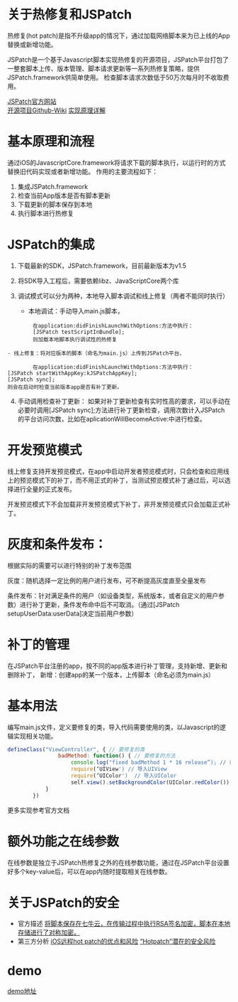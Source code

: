 # 关于热修复和JSPatch
热修复(hot patch)是指不升级app的情况下，通过加载网络脚本来为已上线的App替换或新增功能。

JSPatch是一个基于Javascript脚本实现热修复的开源项目，JSPatch平台打包了一整套脚本上传、版本管理、脚本请求更新等一系列热修复策略，提供JSPatch.framework供简单使用。
检查脚本请求次数低于50万次每月时不收取费用。

[JSPatch官方网站](http://jspatch.com/)	
[开源项目Github-Wiki](https://github.com/bang590/JSPatch/wiki)
[实现原理详解](https://github.com/bang590/JSPatch/wiki/JSPatch-%E5%AE%9E%E7%8E%B0%E5%8E%9F%E7%90%86%E8%AF%A6%E8%A7%A3)
	
# 基本原理和流程
通过iOS的JavascriptCore.framework将请求下载的脚本执行，以运行时的方式替换旧代码实现或者新增功能。
作用的主要流程如下：
1. 集成JSPatch.framework 
2. 检查当前App版本是否有脚本更新
3. 下载更新的脚本保存到本地
4. 执行脚本进行热修复 

# JSPatch的集成
1. 下载最新的SDK，JSPatch.framework，目前最新版本为v1.5
2.  将SDK导入工程后，需要依赖libz、JavaScriptCore两个库
3. 调试模式可以分为两种，本地导入脚本调试和线上修复（两者不能同时执行）
 
    - 本地调试：手动导入main.js脚本，
```objc
        在application:didFinishLaunchWithOptions:方法中执行：
		[JSPatch testScriptInBundle];
		则加载本地脚本执行调试性的热修复
```
    - 线上修复：将对应版本的脚本（命名为main.js）上传到JSPatch平台，
```objc
		在application:didFinishLaunchWithOptions:方法中执行：
[JSPatch startWithAppKey:kJSPatchAppKey];
[JSPatch sync];
则会在启动时检查当前版本app是否有补丁更新。
```

4. 手动调用检查补丁更新：
	如果对补丁更新检查有实时性高的要求，可以手动在必要时调用[JSPatch sync];方法进行补丁更新检查，调用次数计入JSPatch的平台访问次数，比如在aplicationWillBecomeActive:中进行检查。

# 开发预览模式
线上修复支持开发预览模式，在app中启动开发者预览模式时，只会检查和应用线上的预览模式下的补丁，而不用正式的补丁，当测试预览模式补丁通过后，可以选择进行全量的正式发布。
 
开发预览模式下不会加载非开发预览模式下补丁，非开发预览模式只会加载正式补丁。

# 灰度和条件发布：
根据实际的需要可以进行特别的补丁发布范围
 
灰度：随机选择一定比例的用户进行发布，可不断提高灰度直至全量发布
 
条件发布：针对满足条件的用户（如设备类型，系统版本，或者自定义的用户参数）进行补丁更新，条件发布命中后不可取消。（通过[JSPatch setupUserData:userData]决定当前用户参数）


# 补丁的管理
在JSPatch平台注册的app，按不同的app版本进行补丁管理，支持新增、更新和删除补丁，
新增：创建app的某一个版本，上传脚本（命名必须为main.js）


# 基本用法
编写main.js文件，定义要修复的类，导入代码需要使用的类，以Javascript的逻辑实现相关功能。
```javascript
defineClass("ViewController", { // 要修复的类
                badMethod: function() { // 要修复的方法
                    console.log("fixed badMethod 1 * 16 release”); // 打印
                    require(‘UIView') // 导入UIView
                    require(‘UIColor')  // 导入UIColor
                    self.view().setBackgroundColor(UIColor.redColor()); // 修改背景颜色
            }
        })
```
更多实现参考官方文档

# 额外功能之在线参数
在线参数是独立于JSPatch热修复之外的在线参数功能，通过在JSPatch平台设置好多个key-value后，可以在app内随时提取相关在线参数。

# 关于JSPatch的安全
- 官方描述
	[将脚本保存在七牛云，在传输过程中执行RSA签名加密，脚本在本地存储进行了对称加密。](http://jspatch.com/Docs/security)		
- 第三方分析
	[iOS远程hot patch的优点和风险](http://drops.wooyun.org/tips/13248)
	[“Hotpatch”潜在的安全风险](http://www.2cto.com/Article/201606/519426.html)
# demo
[demo地址](https://github.com/beforeold/JSPatch_Demo)
